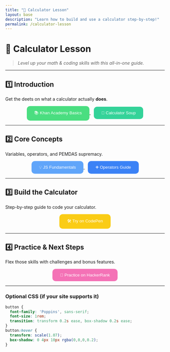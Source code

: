 ```yaml
---
title: "🧮 Calculator Lesson" 
layout: base
description: "Learn how to build and use a calculator step-by-step!"
permalink: /calculator-lesson
---
```


# 🧮 Calculator Lesson  
> *Level up your math & coding skills with this all-in-one guide.*

---

## 1️⃣ Introduction  
Get the deets on what a calculator actually **does**.

<div align="center">
  <a href="https://www.khanacademy.org/math/arithmetic" target="_blank">
    <button style="background:#4ade80;color:white;padding:12px 24px;border:none;border-radius:10px;cursor:pointer;">
      📚 Khan Academy Basics
    </button>
  </a>
  <a href="https://www.calculatorsoup.com/" target="_blank">
    <button style="background:#34d399;color:white;padding:12px 24px;border:none;border-radius:10px;cursor:pointer;margin-left:10px;">
      🔢 Calculator Soup
    </button>
  </a>
</div>

---

## 2️⃣ Core Concepts  
Variables, operators, and PEMDAS supremacy.

<div align="center">
  <a href="https://developer.mozilla.org/en-US/docs/Learn/JavaScript/First_steps" target="_blank">
    <button style="background:#60a5fa;color:white;padding:12px 24px;border:none;border-radius:10px;cursor:pointer;">
      💡 JS Fundamentals
    </button>
  </a>
  <a href="https://www.w3schools.com/js/js_operators.asp" target="_blank">
    <button style="background:#3b82f6;color:white;padding:12px 24px;border:none;border-radius:10px;cursor:pointer;margin-left:10px;">
      ➕ Operators Guide
    </button>
  </a>
</div>

---

## 3️⃣ Build the Calculator  
Step-by-step guide to code your calculator.

<div align="center">
  <a href="https://codepen.io/pen" target="_blank">
    <button style="background:#facc15;color:white;padding:12px 24px;border:none;border-radius:10px;cursor:pointer;">
      🛠️ Try on CodePen
    </button>
  </a>
</div>

---

## 4️⃣ Practice & Next Steps  
Flex those skills with challenges and bonus features.

<div align="center">
  <a href="https://www.hackerrank.com/domains/tutorials/10-days-of-javascript" target="_blank">
    <button style="background:#f472b6;color:white;padding:12px 24px;border:none;border-radius:10px;cursor:pointer;">
      🚀 Practice on HackerRank
    </button>
  </a>
</div>

---

### Optional CSS (if your site supports it)
```css
button {
  font-family: 'Poppins', sans-serif;
  font-size: 1rem;
  transition: transform 0.2s ease, box-shadow 0.2s ease;
}
button:hover {
  transform: scale(1.07);
  box-shadow: 0 4px 10px rgba(0,0,0,0.2);
}
